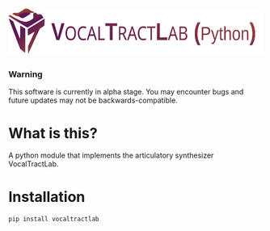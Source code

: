 # <a href="https://www.vocaltractlab.de/"><img alt="VocalTractLab" src="/logo/VocalTractLabPythonLogo.svg" height="90"></a>

### Warning
This software is currently in alpha stage. You may encounter bugs and future updates may not be backwards-compatible.

# What is this?
A python module that implements the articulatory synthesizer VocalTractLab.

# Installation

    pip install vocaltractlab
